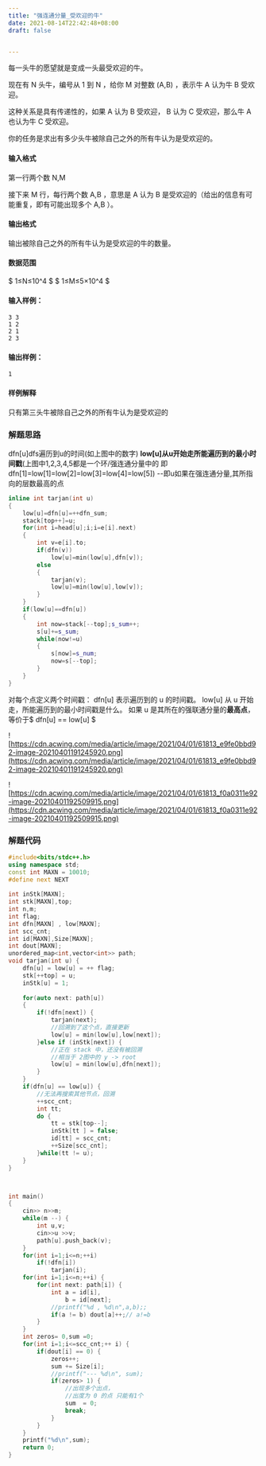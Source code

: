 ```yaml
---
title: "强连通分量_受欢迎的牛"
date: 2021-08-14T22:42:48+08:00
draft: false


---
```


每一头牛的愿望就是变成一头最受欢迎的牛。

现在有 N 头牛，编号从 1 到 N ，给你 M  对整数 (A,B) ，表示牛 A  认为牛 B  受欢迎。

这种关系是具有传递性的，如果 A  认为 B  受欢迎， B 认为 C  受欢迎，那么牛 A 也认为牛  C 受欢迎。

你的任务是求出有多少头牛被除自己之外的所有牛认为是受欢迎的。

#### 输入格式

第一行两个数 N,M 

接下来 M 行，每行两个数 A,B ，意思是 A 认为 B 是受欢迎的（给出的信息有可能重复，即有可能出现多个 A,B ）。

#### 输出格式

输出被除自己之外的所有牛认为是受欢迎的牛的数量。

#### 数据范围

$ 1≤N≤10^4 $ 
$ 1≤M≤5×10^4 $

 

#### 输入样例：

```
3 3
1 2
2 1
2 3
```

#### 输出样例：

```
1
```

#### 样例解释

只有第三头牛被除自己之外的所有牛认为是受欢迎的





### 解题思路



dfn[u]dfs遍历到u的时间(如上图中的数字)
**low[u]从u开始走所能遍历到的最小时间戳**(上图中1,2,3,4,5都是一个环/强连通分量中的
                                    即dfn[1]=low[1]=low[2]=low[3]=low[4]=low[5])
    --即u如果在强连通分量,其所指向的层数最高的点

```cpp
inline int tarjan(int u) 
{
    low[u]=dfn[u]=++dfn_sum;
    stack[top++]=u;
    for(int i=head[u];i;i=e[i].next)
    {
        int v=e[i].to;
        if(dfn(v))
            low[u]=min(low[u],dfn[v]);
        else
        {
            tarjan(v);
            low[u]=min(low[u],low[v]);
        }
    }
    if(low[u]==dfn[u])
    {
        int now=stack[--top];s_sum++;
        s[u]+=s_sum;
        while(now!=u)
        {
            s[now]=s_num;
            now=s[--top];
        }
    }
}
```



对每个点定义两个时间戳：
dfn[u] 表示遍历到的 u 的时间戳。
low[u] 从 u 开始走，所能遍历到的最小时间戳是什么。
如果 u 是其所在的强联通分量的**最高点**，等价于$ dfn[u] == low[u] $

![https://cdn.acwing.com/media/article/image/2021/04/01/61813_e9fe0bbd92-image-20210401191245920.png](https://cdn.acwing.com/media/article/image/2021/04/01/61813_e9fe0bbd92-image-20210401191245920.png)



![https://cdn.acwing.com/media/article/image/2021/04/01/61813_f0a0311e92-image-20210401192509915.png](https://cdn.acwing.com/media/article/image/2021/04/01/61813_f0a0311e92-image-20210401192509915.png)

















### 解题代码

```cpp
#include<bits/stdc++.h>
using namespace std;
const int MAXN = 10010;
#define next NEXT
 
int inStk[MAXN];
int stk[MAXN],top;
int n,m;
int flag;
int dfn[MAXN] , low[MAXN];
int scc_cnt;
int id[MAXN],Size[MAXN];
int dout[MAXN];
unordered_map<int,vector<int>> path;
void tarjan(int u) {
    dfn[u] = low[u] = ++ flag;
    stk[++top] = u;
    inStk[u] = 1;
     
    for(auto next: path[u]) 
    {
        if(!dfn[next]) {
            tarjan(next);
            //回溯到了这个点，直接更新
            low[u] = min(low[u],low[next]);
        }else if (inStk[next]) {
            //正在 stack 中，还没有被回溯
            //相当于 2图中的 y -> root
            low[u] = min(low[u],dfn[next]);
        }
    }
    if(dfn[u] == low[u]) {
        //无法再搜索其他节点，回溯
        ++scc_cnt;
        int tt;
        do {
            tt = stk[top--];
            inStk[tt ] = false;
            id[tt] = scc_cnt;
            ++Size[scc_cnt];
        }while(tt != u);
    }
}



int main()
{
    cin>> n>>m;
    while(m --) {
        int u,v;
        cin>>u >>v;
        path[u].push_back(v);
    }
    for(int i=1;i<=n;++i)
        if(!dfn[i])
            tarjan(i);
    for(int i=1;i<=n;++i) {
        for(int next: path[i]) {
            int a = id[i],
                b = id[next];
            //printf("%d , %d\n",a,b);;
            if(a != b) dout[a]++;// a!=b
        }
    }
    int zeros= 0,sum =0;
    for(int i=1;i<=scc_cnt;++ i) {
        if(dout[i] == 0) {
            zeros++;
            sum += Size[i];
            //printf("--- %d\n", sum);
            if(zeros> 1) {
                //出现多个出点，
                //出度为 0 的点 只能有1个
                sum  = 0;
                break;
            }
        }
    }
    printf("%d\n",sum);
    return 0;
}
```







